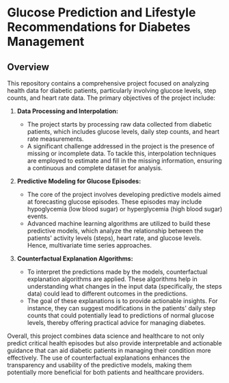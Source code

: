 # Glucose Prediction and Lifestyle Recommendations for Diabetes Management

## Overview

This repository contains a comprehensive project focused on analyzing health data for diabetic patients, particularly involving glucose levels, step counts, and heart rate data. The primary objectives of the project include:

1. **Data Processing and Interpolation:**
   - The project starts by processing raw data collected from diabetic patients, which includes glucose levels, daily step counts, and heart rate measurements.
   - A significant challenge addressed in the project is the presence of missing or incomplete data. To tackle this, interpolation techniques are employed to estimate and fill in the missing information, ensuring a continuous and complete dataset for analysis.

2. **Predictive Modeling for Glucose Episodes:**
   - The core of the project involves developing predictive models aimed at forecasting glucose episodes. These episodes may include hypoglycemia (low blood sugar) or hyperglycemia (high blood sugar) events.
   - Advanced machine learning algorithms are utilized to build these predictive models, which analyze the relationship between the patients' activity levels (steps), heart rate, and glucose levels. Hence, multivariate time series approaches.

3. **Counterfactual Explanation Algorithms:**
   - To interpret the predictions made by the models, counterfactual explanation algorithms are applied. These algorithms help in understanding what changes in the input data (specifically, the steps data) could lead to different outcomes in the predictions.
   - The goal of these explanations is to provide actionable insights. For instance, they can suggest modifications in the patients' daily step counts that could potentially lead to predictions of normal glucose levels, thereby offering practical advice for managing diabetes.

Overall, this project combines data science and healthcare to not only predict critical health episodes but also provide interpretable and actionable guidance that can aid diabetic patients in managing their condition more effectively. The use of counterfactual explanations enhances the transparency and usability of the predictive models, making them potentially more beneficial for both patients and healthcare providers.